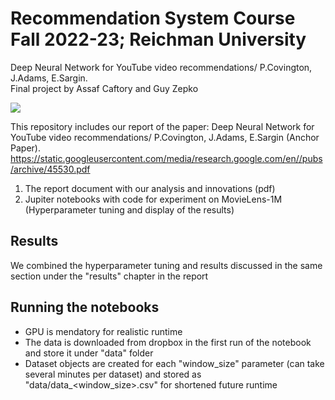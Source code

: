 # Recommendation System Course Fall 2022-23; Reichman University

Deep Neural Network for YouTube video recommendations/ P.Covington, J.Adams, E.Sargin.  
Final project by Assaf Caftory and Guy Zepko

![](https://www.dropbox.com/s/xtydv227jo1az9d/costume_model.png?dl=0)

This repository includes our report of the paper: Deep Neural Network for YouTube video recommendations/ P.Covington, J.Adams, E.Sargin  (Anchor Paper).
https://static.googleusercontent.com/media/research.google.com/en//pubs/archive/45530.pdf
1.  The report document with our analysis and innovations (pdf)
2.  Jupiter notebooks with code for experiment on MovieLens-1M (Hyperparameter tuning and display of the results)

## Results
We combined the hyperparameter tuning and results discussed in the same section under the "results" chapter in the report


## Running the notebooks
* GPU is mendatory for realistic runtime
* The data is downloaded from dropbox in the first run of the notebook and store it under "data" folder
* Dataset objects are created for each "window_size" parameter (can take several minutes per  dataset) and stored as "data/data_<window_size>.csv" for shortened future runtime
